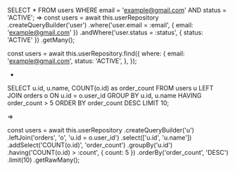 SELECT * FROM users WHERE email = 'example@gmail.com' AND status = 'ACTIVE';
=>
const users = await this.userRepository
  .createQueryBuilder('user')
  .where('user.email = :email', { email: 'example@gmail.com' })
  .andWhere('user.status = :status', { status: 'ACTIVE' })
  .getMany();

const users = await this.userRepository.find({
  where: {
    email: 'example@gmail.com',
    status: 'ACTIVE',
  },
});

- 
SELECT u.id, u.name, COUNT(o.id) as order_count
FROM users u
LEFT JOIN orders o ON u.id = o.user_id
GROUP BY u.id, u.name
HAVING order_count > 5
ORDER BY order_count DESC
LIMIT 10;

=>

const users = await this.userRepository
  .createQueryBuilder('u')
  .leftJoin('orders', 'o', 'u.id = o.user_id')
  .select(['u.id', 'u.name'])
  .addSelect('COUNT(o.id)', 'order_count')
  .groupBy('u.id')
  .having('COUNT(o.id) > :count', { count: 5 })
  .orderBy('order_count', 'DESC')
  .limit(10)
  .getRawMany();